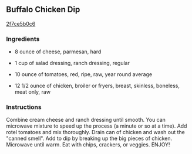 ## Buffalo Chicken Dip

[2f7ce5b0c6](http://www.food.com/recipe/buffalo-chicken-dip-352031)

### Ingredients

 - 8 ounce of cheese, parmesan, hard

 - 1 cup of salad dressing, ranch dressing, regular

 - 10 ounce of tomatoes, red, ripe, raw, year round average

 - 12 1/2 ounce of chicken, broiler or fryers, breast, skinless, boneless, meat only, raw

### Instructions

Combine cream cheese and ranch dressing until smooth. You can microwave mixture to speed up the process (a minute or so at a time). Add rotel tomatoes and mix thoroughly. Drain can of chicken and wash out the "canned smell". Add to dip by breaking up the big pieces of chicken. Microwave until warm. Eat with chips, crackers, or veggies. ENJOY!